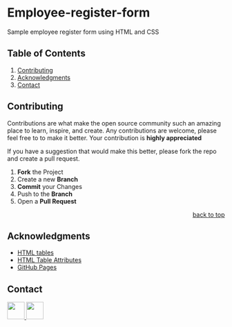 # Employee-register-form
Sample employee register form using HTML and CSS 

  ## Table of Contents

  <ol>
    <li><a href="#Contributing">Contributing</a></li>
    <li><a href="#Acknowledgments">Acknowledgments</a></li>
    <li><a href="#Contact">Contact</a></li>
  </ol>
  
## Contributing

Contributions are what make the open source community such an amazing place to learn, inspire, and create. Any contributions are welcome, please feel free to to make it better. Your contribution is **highly appreciated**

If you have a suggestion that would make this better, please fork the repo and create a pull request. 

1. **Fork** the Project
2. Create a new **Branch**
3. **Commit** your Changes 
4. Push to the **Branch** 
5. Open a **Pull Request**

<p align="right"><a href="#top">back to top</a></p>

## Acknowledgments

* [HTML tables](https://www.geeksforgeeks.org/html-tables/)
* [HTML Table Attributes](https://www.w3schools.com/html/html_table_headers.asp)
* [GitHub Pages](https://pages.github.com)

## Contact
 
<a href="https://www.linkedin.com/in/rauf-alibakhshov-6b5aa5210/">
    <img height="40" src="https://cdn2.iconfinder.com/data/icons/social-icon-3/512/social_style_3_in-306.png"/>
</a>

<a href="https://open.spotify.com/playlist/7KmIUNWrK8wEHfQcQfFrQ1?si=0e2d44043b5a40a4">
    <img height="40" src="https://cdn4.iconfinder.com/data/icons/logos-and-brands/512/315_Spotify_logo-128.png"/>
</a>
